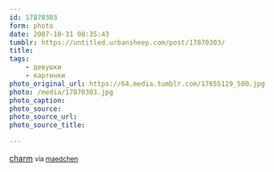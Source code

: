 ```yaml
---
id: 17870303
form: photo
date: 2007-10-31 00:35:43
tumblr: https://untitled.urbansheep.com/post/17870303/
title:
tags:
    - девушки
    - картинки
photo_original_url: https://64.media.tumblr.com/17655119_500.jpg
photo: /media/17870303.jpg
photo_caption: 
photo_source:
photo_source_url:
photo_source_title:

---
```


<p><a href="http://www003.upp.so-net.ne.jp/charm/">charm</a> <small>via <a href="http://maedchen.tumblr.com/post/17655119">maedchen</a></small></p>
